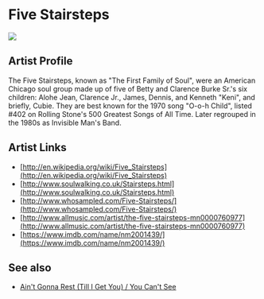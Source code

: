 # Five Stairsteps

![](../../asssets/artists/Five_Stairsteps.png)

## Artist Profile

The Five Stairsteps, known as "The First Family of Soul", were an American Chicago soul group made up of five of Betty and Clarence Burke Sr.'s six children: Alohe Jean, Clarence Jr., James, Dennis, and Kenneth "Keni", and briefly, Cubie. They are best known for the 1970 song "O-o-h Child", listed #402 on Rolling Stone's 500 Greatest Songs of All Time. Later regrouped in the 1980s as Invisible Man's Band.

## Artist Links

- [http://en.wikipedia.org/wiki/Five_Stairsteps](http://en.wikipedia.org/wiki/Five_Stairsteps)
- [http://www.soulwalking.co.uk/Stairsteps.html](http://www.soulwalking.co.uk/Stairsteps.html)
- [http://www.whosampled.com/Five-Stairsteps/](http://www.whosampled.com/Five-Stairsteps/)
- [http://www.allmusic.com/artist/the-five-stairsteps-mn0000760977](http://www.allmusic.com/artist/the-five-stairsteps-mn0000760977)
- [https://www.imdb.com/name/nm2001439/](https://www.imdb.com/name/nm2001439/)


## See also

- [Ain't Gonna Rest (Till I Get You) / You Can't See](Five_Stairsteps-Aint_Gonna_Rest_Till_I_Get_You_-_You_Cant_See.md)
